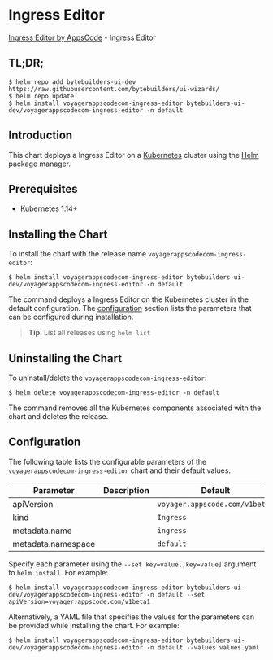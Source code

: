 # Ingress Editor

[Ingress Editor by AppsCode](https://byte.builders) - Ingress Editor

## TL;DR;

```console
$ helm repo add bytebuilders-ui-dev https://raw.githubusercontent.com/bytebuilders/ui-wizards/
$ helm repo update
$ helm install voyagerappscodecom-ingress-editor bytebuilders-ui-dev/voyagerappscodecom-ingress-editor -n default
```

## Introduction

This chart deploys a Ingress Editor on a [Kubernetes](http://kubernetes.io) cluster using the [Helm](https://helm.sh) package manager.

## Prerequisites

- Kubernetes 1.14+

## Installing the Chart

To install the chart with the release name `voyagerappscodecom-ingress-editor`:

```console
$ helm install voyagerappscodecom-ingress-editor bytebuilders-ui-dev/voyagerappscodecom-ingress-editor -n default
```

The command deploys a Ingress Editor on the Kubernetes cluster in the default configuration. The [configuration](#configuration) section lists the parameters that can be configured during installation.

> **Tip**: List all releases using `helm list`

## Uninstalling the Chart

To uninstall/delete the `voyagerappscodecom-ingress-editor`:

```console
$ helm delete voyagerappscodecom-ingress-editor -n default
```

The command removes all the Kubernetes components associated with the chart and deletes the release.

## Configuration

The following table lists the configurable parameters of the `voyagerappscodecom-ingress-editor` chart and their default values.

|     Parameter      | Description |            Default             |
|--------------------|-------------|--------------------------------|
| apiVersion         |             | `voyager.appscode.com/v1beta1` |
| kind               |             | `Ingress`                      |
| metadata.name      |             | `ingress`                      |
| metadata.namespace |             | `default`                      |


Specify each parameter using the `--set key=value[,key=value]` argument to `helm install`. For example:

```console
$ helm install voyagerappscodecom-ingress-editor bytebuilders-ui-dev/voyagerappscodecom-ingress-editor -n default --set apiVersion=voyager.appscode.com/v1beta1
```

Alternatively, a YAML file that specifies the values for the parameters can be provided while
installing the chart. For example:

```console
$ helm install voyagerappscodecom-ingress-editor bytebuilders-ui-dev/voyagerappscodecom-ingress-editor -n default --values values.yaml
```
